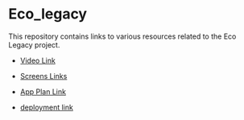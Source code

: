 # Eco_legacy

This repository contains links to various resources related to the Eco Legacy project.

- [Video Link](https://vimeo.com/929315764?share=copy)
- [Screens Links](https://www.figma.com/file/GqmiA6aPG4LtgBMeUTWmMy/Eco-Legacy?type=design&node-id=0%3A1&mode=design&t=zLcGzBvOjrRYedDf-1)
- [App Plan Link](https://1drv.ms/p/s!AlUVn9JLQQzzcfylob0hm76XUIY?e=fmbIp1)

- [deployment link](https://github.com/TABBY-ARUH/Eco_legacy.git)

